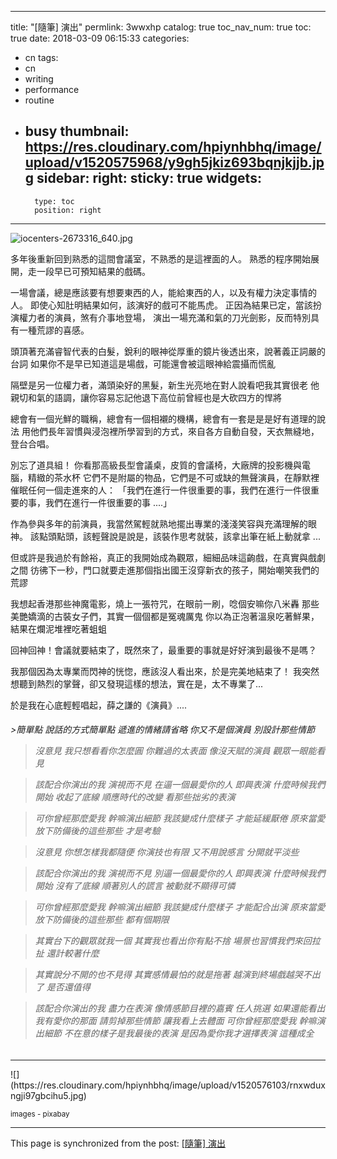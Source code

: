 
---
title: "[隨筆] 演出"
permlink: 3wwxhp
catalog: true
toc_nav_num: true
toc: true
date: 2018-03-09 06:15:33
categories:
- cn
tags:
- cn
- writing
- performance
- routine
- busy
thumbnail: https://res.cloudinary.com/hpiynhbhq/image/upload/v1520575968/y9gh5jkiz693bqnjkjjb.jpg
sidebar:
    right:
        sticky: true
widgets:
    -
        type: toc
        position: right
---


![iocenters-2673316_640.jpg](https://res.cloudinary.com/hpiynhbhq/image/upload/v1520575968/y9gh5jkiz693bqnjkjjb.jpg)

多年後重新回到熟悉的這間會議室，不熟悉的是這裡面的人。
熟悉的程序開始展開，走一段早已可預知結果的戲碼。

一場會議，總是應該要有想要東西的人，能給東西的人，以及有權力決定事情的人。
即使心知肚明結果如何，該演好的戲可不能馬虎。
正因為結果已定，當該扮演權力者的演員，煞有介事地登場，
演出一場充滿和氣的刀光劍影，反而特別具有一種荒謬的喜感。

頭頂著充滿睿智代表的白髮，銳利的眼神從厚重的鏡片後透出來，說著義正詞嚴的台詞
如果你不是早已知道這是場戲，可能還會被這眼神給震攝而慌亂

隔壁是另一位權力者，滿頭染好的黑髮，新生光亮地在對人說看吧我其實很老
他親切和氣的語調，讓你容易忘記他退下高位前曾經也是大砍四方的悍將

總會有一個光鮮的職稱，總會有一個相襯的機構，總會有一套是是是好有道理的說法
用他們長年習慣與浸泡裡所學習到的方式，來自各方自動自發，天衣無縫地，登台合唱。

別忘了道具組！
你看那高級長型會議桌，皮質的會議椅，大廠牌的投影機與電腦，精緻的茶水杯
它們不是附屬的物品，它們是不可或缺的無聲演員，在靜默裡催眠任何一個走進來的人：
「我們在進行一件很重要的事，我們在進行一件很重要的事，我們在進行一件很重要的事 ....」

作為參與多年的前演員，我當然駕輕就熟地擺出專業的淺淺笑容與充滿理解的眼神。
該點頭點頭，該輕聲說是說是，該裝作思考就裝，該拿出筆在紙上動就拿 ...

但或許是我過於有餘裕，真正的我開始成為觀眾，細細品味這齣戲，在真實與戲劇之間
彷彿下一秒，門口就要走進那個指出國王沒穿新衣的孩子，開始嘲笑我們的荒謬

我想起香港那些神魔電影，燒上一張符咒，在眼前一刷，唸個安嘛你八米轟
那些美艷嬌滴的古裝女子們，其實一個個都是冤魂厲鬼
你以為正泡著溫泉吃著鮮果，結果在爛泥堆裡吃著蛆蛆

回神回神！會議就要結束了，既然來了，最重要的事就是好好演到最後不是嗎？

我那個因為太專業而閃神的恍惚，應該沒人看出來，於是完美地結束了！
我突然想聽到熱烈的掌聲，卻又發現這樣的想法，實在是，太不專業了...

於是我在心底輕輕唱起，薛之謙的《演員》....
<h6>
>簡單點 說話的方式簡單點
遞進的情緒請省略
你又不是個演員
別設計那些情節

>沒意見 我只想看看你怎麼圓
你難過的太表面 像沒天賦的演員
觀眾一眼能看見

>該配合你演出的我 演視而不見
在逼一個最愛你的人 即興表演
什麼時候我們開始 收起了底線
順應時代的改變 看那些拙劣的表演

>可你曾經那麼愛我 幹嘛演出細節
我該變成什麼樣子 才能延緩厭倦
原來當愛放下防備後的這些那些
才是考驗

>沒意見 你想怎樣我都隨便
你演技也有限 又不用說感言
分開就平淡些

>該配合你演出的我 演視而不見
別逼一個最愛你的人 即興表演
什麼時候我們開始 沒有了底線
順著別人的謊言 被動就不顯得可憐

>可你曾經那麼愛我 幹嘛演出細節
我該變成什麼樣子 才能配合出演
原來當愛放下防備後的這些那些
都有個期限

>其實台下的觀眾就我一個
其實我也看出你有點不捨
場景也習慣我們來回拉扯
還計較著什麼

>其實說分不開的也不見得
其實感情最怕的就是拖著
越演到終場戲越哭不出了
是否還值得

>該配合你演出的我 盡力在表演
像情感節目裡的嘉賓 任人挑選
如果還能看出我有愛你的那面
請剪掉那些情節 讓我看上去體面
可你曾經那麼愛我 幹嘛演出細節
不在意的樣子是我最後的表演
是因為愛你我才選擇表演 這種成全
</h6>
<hr>
![](https://res.cloudinary.com/hpiynhbhq/image/upload/v1520576103/rnxwduxngji97gbcihu5.jpg)

<sub>images - pixabay</sub>






- - -

This page is synchronized from the post: [[隨筆] 演出](https://steemit.com/@deanliu/3wwxhp)
